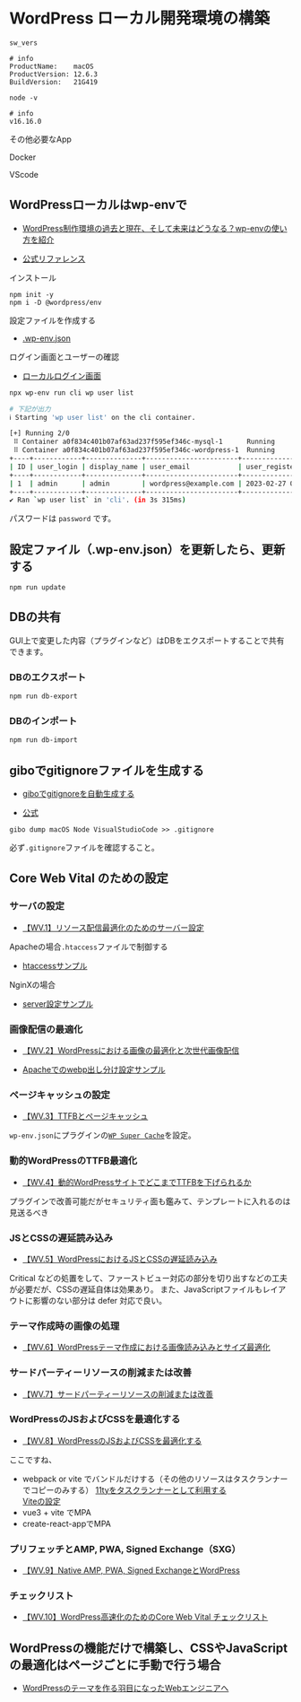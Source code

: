# WordPress ローカル開発環境の構築

```shell
sw_vers

# info
ProductName:    macOS
ProductVersion: 12.6.3
BuildVersion:   21G419

node -v

# info
v16.16.0
```

その他必要なApp

Docker

VScode

## WordPressローカルはwp-envで

- [WordPress制作環境の過去と現在、そして未来はどうなる？wp-envの使い方を紹介](https://liginc.co.jp/612383)

- [公式リファレンス](https://ja.wordpress.org/team/handbook/block-editor/reference-guides/packages/packages-env/)

インストール

```shell
npm init -y
npm i -D @wordpress/env
```

設定ファイルを作成する

- [.wp-env.json](.wp-env.json)

ログイン画面とユーザーの確認

- [ローカルログイン画面](http://localhost:10011/wp-login.php)

```sh
npx wp-env run cli wp user list

# 下記が出力
ℹ Starting 'wp user list' on the cli container. 

[+] Running 2/0
 ⠿ Container a0f834c401b07af63ad237f595ef346c-mysql-1      Running                                                                                                                                                                     0.0s
 ⠿ Container a0f834c401b07af63ad237f595ef346c-wordpress-1  Running                                                                                                                                                                     0.0s
+----+------------+--------------+-----------------------+---------------------+---------------+
| ID | user_login | display_name | user_email            | user_registered     | roles         |
+----+------------+--------------+-----------------------+---------------------+---------------+
| 1  | admin      | admin        | wordpress@example.com | 2023-02-27 01:31:55 | administrator |
+----+------------+--------------+-----------------------+---------------------+---------------+
✔ Ran `wp user list` in 'cli'. (in 3s 315ms)
```

パスワードは `password` です。


## 設定ファイル（.wp-env.json）を更新したら、更新する

```shell
npm run update
```

## DBの共有

GUI上で変更した内容（プラグインなど）はDBをエクスポートすることで共有できます。

### DBのエクスポート

```sh
npm run db-export
```

### DBのインポート

```sh
npm run db-import
```


## giboでgitignoreファイルを生成する

- [giboでgitignoreを自動生成する](https://qiita.com/taquaki-satwo/items/358d2d473fff9a25d5eb)

- [公式](https://github.com/simonwhitaker/gibo)

```shell
gibo dump macOS Node VisualStudioCode >> .gitignore
```

必ず`.gitignore`ファイルを確認すること。

## Core Web Vital のための設定

### サーバの設定

- [【WV.1】リソース配信最適化のためのサーバー設定](https://capitalp.jp/2021/07/05/browser-cache-and-gzip/)

Apacheの場合`.htaccess`ファイルで制御する

- [htaccessサンプル](./backend/htaccess-wp-sample.text)

NginXの場合

- [server設定サンプル](./backend/nginx-wp-setting-sample.text)

### 画像配信の最適化

- [【WV.2】WordPressにおける画像の最適化と次世代画像配信](https://capitalp.jp/2021/07/06/%e3%80%90wv-2%e3%80%91wordpress%e3%81%ab%e3%81%8a%e3%81%91%e3%82%8b%e7%94%bb%e5%83%8f%e3%81%ae%e6%9c%80%e9%81%a9%e5%8c%96%e3%81%a8%e6%ac%a1%e4%b8%96%e4%bb%a3%e7%94%bb%e5%83%8f%e9%85%8d%e4%bf%a1/)

- [Apacheでのwebp出し分け設定サンプル](./backend/htaccess-webp-sample.text)

### ページキャッシュの設定

- [【WV.3】TTFBとページキャッシュ](https://capitalp.jp/2021/07/06/wordpress-and-ttfb/)

`wp-env.json`にプラグインの[`WP Super Cache`](https://ja.wordpress.org/plugins/wp-super-cache/)を設定。

### 動的WordPressのTTFB最適化

- [【WV.4】動的WordPressサイトでどこまでTTFBを下げられるか](https://capitalp.jp/2021/07/07/dyanamic-page-and-ttfb/)

プラグインで改善可能だがセキュリティ面も鑑みて、テンプレートに入れるのは見送るべき

### JSとCSSの遅延読み込み

- [【WV.5】WordPressにおけるJSとCSSの遅延読み込み](https://capitalp.jp/2021/07/07/lazy-loading-of-js-and-css/)

Critical などの処置をして、ファーストビュー対応の部分を切り出すなどの工夫が必要だが、CSSの遅延自体は効果あり。
また、JavaScriptファイルもレイアウトに影響のない部分は defer 対応で良い。

### テーマ作成時の画像の処理

- [【WV.6】WordPressテーマ作成における画像読み込みとサイズ最適化](https://capitalp.jp/2021/07/08/image-optimization-for-wordpress/)

### サードパーティーリソースの削減または改善

- [【WV.7】サードパーティーリソースの削減または改善](https://capitalp.jp/2021/07/09/remove-3rd-party-resources/)

### WordPressのJSおよびCSSを最適化する

- [【WV.8】WordPressのJSおよびCSSを最適化する](https://capitalp.jp/2021/07/12/optimize-css-and-js-in-wordpress/)

ここですね、

- webpack or vite でバンドルだけする（その他のリソースはタスクランナーでコピーのみする）
  [11tyをタスクランナーとして利用する](./elevnty.md)  
  [Viteの設定](./vite.md)
- vue3 + vite でMPA
- create-react-appでMPA

### プリフェッチとAMP, PWA, Signed Exchange（SXG）

- [【WV.9】Native AMP, PWA, Signed ExchangeとWordPress](https://capitalp.jp/2021/07/14/google-needs-acceleration/)

### チェックリスト

- [【WV.10】WordPress高速化のためのCore Web Vital チェックリスト](https://capitalp.jp/2021/08/03/check-list-for-wp-web-core-vital/)

## WordPressの機能だけで構築し、CSSやJavaScriptの最適化はページごとに手動で行う場合

- [WordPressのテーマを作る羽目になったWebエンジニアへ](https://zenn.dev/antez/articles/8e576daf822a84)